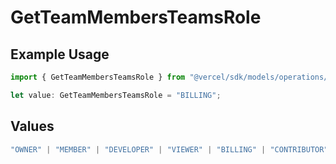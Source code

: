 # GetTeamMembersTeamsRole

## Example Usage

```typescript
import { GetTeamMembersTeamsRole } from "@vercel/sdk/models/operations/getteammembers.js";

let value: GetTeamMembersTeamsRole = "BILLING";
```

## Values

```typescript
"OWNER" | "MEMBER" | "DEVELOPER" | "VIEWER" | "BILLING" | "CONTRIBUTOR"
```